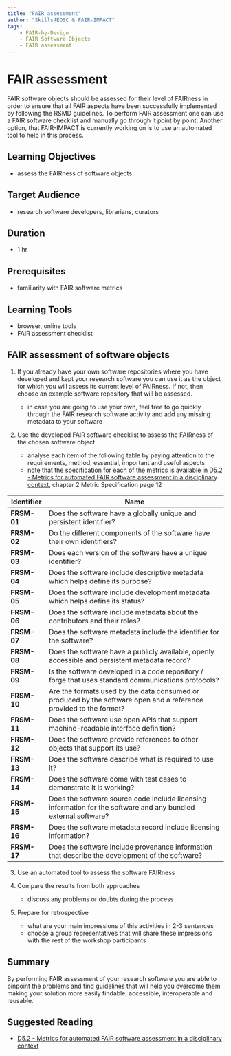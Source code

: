 ```yaml
---
title: "FAIR assessment"
author: "Skills4EOSC & FAIR-IMPACT"
tags: 
    - FAIR-by-Design
    - FAIR Software Objects
    - FAIR assessment
---
```


# FAIR assessment

FAIR software objects should be assessed for their level of FAIRness in order to ensure that all FAIR aspects have been successfully implemented by following the RSMD guidelines. To perform FAIR assessment one can use a FAIR software checklist and manually go through it point by point. Another option, that FAIR-IMPACT is currently working on is to use an automated tool to help in this process. 

## Learning Objectives

- assess the FAIRness of software objects

## Target Audience

- research software developers, librarians, curators

## Duration

- 1 hr

## Prerequisites

- familiarity with FAIR software metrics

## Learning Tools

- browser, online tools
- FAIR assessment checklist

## FAIR assessment of software objects

1. If you already have your own software repositories where you have developed and kept your research software you can use it as the object for which you will assess its current level of FAIRness. If not, then choose an example software repository that will be assessed. 
    - in case you are going to use your own, feel free to go quickly through the FAIR research software activity and add any missing metadata to your software

2. Use the developed FAIR software checklist to assess the FAIRness of the chosen software object
    - analyse each item of the following table by paying attention to the requirements, method, essential, important and useful aspects
    - note that the specification for each of the metrics is available in [D5.2 - Metrics for automated FAIR software assessment in a disciplinary context](https://zenodo.org/records/10047401), chapter 2 Metric Specification page 12

| **Identifier** | **Name** |
|---|---|
| **FRSM-01** | Does the software have a globally unique and persistent identifier? |
| **FRSM-02** | Do the different components of the software have their own identifiers? |
| **FRSM-03** | Does each version of the software have a unique identifier? |
| **FRSM-04** | Does the software include descriptive metadata which helps define its purpose? |
| **FRSM-05** | Does the software include development metadata which helps define its status? |
| **FRSM-06** | Does the software include metadata about the contributors and their roles? |
| **FRSM-07** | Does the software metadata include the identifier for the software? |
| **FRSM-08** | Does the software have a publicly available, openly accessible and persistent metadata record? |
| **FRSM-09** | Is the software developed in a code repository / forge that uses standard communications protocols? |
| **FRSM-10** | Are the formats used by the data consumed or produced by the software open and a reference provided to the format? |
| **FRSM-11** | Does the software use open APIs that support machine-readable interface definition? |
| **FRSM-12** | Does the software provide references to other objects that support its use? |
| **FRSM-13** | Does the software describe what is required to use it? |
| **FRSM-14** | Does the software come with test cases to demonstrate it is working? |
| **FRSM-15** | Does the software source code include licensing information for the software and any bundled external software? |
| **FRSM-16** | Does the software metadata record include licensing information? |
| **FRSM-17** | Does the software include provenance information that describe the development of the software? |

3. Use an automated tool to assess the software FAIRness

4. Compare the results from both approaches
    - discuss any problems or doubts during the process

5. Prepare for retrospective
    - what are your main impressions of this activities in 2-3 sentences
    - choose a group representatives that will share these impressions with the rest of the workshop participants


## Summary

By performing FAIR assessment of your research software you are able to pinpoint the problems and find guidelines that will help you overcome them making your solution more easily findable, accessible, interoperable and reusable.

## Suggested Reading

- [D5.2 - Metrics for automated FAIR software assessment in a disciplinary context](https://zenodo.org/records/10047401)

